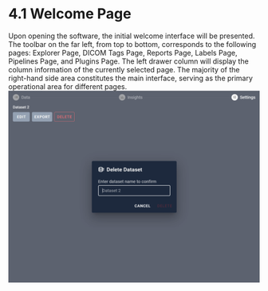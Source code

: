 # 4.1 Welcome Page
Upon opening the software, the initial welcome interface will be presented. The toolbar on the far left, from top to bottom, corresponds to the following pages: Explorer Page, DICOM Tags Page, Reports Page, Labels Page, Pipelines Page, and Plugins Page. The left drawer column will display the column information of the currently selected page. The majority of the right-hand side area constitutes the main interface, serving as the primary operational area for different pages. 
![Image](../../images/image_20.png)